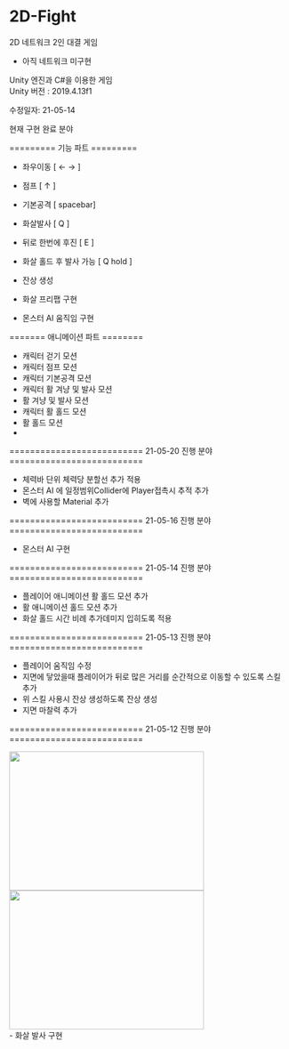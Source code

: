 # 2D-Fight
2D 네트워크 2인 대결 게임
* 아직 네트워크 미구현

Unity 엔진과 C#을 이용한 게임<br>
Unity 버전 : 2019.4.13f1

수정일자: 21-05-14


현재 구현 완료 분야


========= 기능 파트 =========

- 좌우이동 [ ← → ]
- 점프 [ ↑ ]
- 기본공격 [ spacebar]
- 화살발사 [ Q ]
- 뒤로 한번에 후진 [ E ]
- 화살 홀드 후 발사 가능 [ Q hold ]

- 잔상 생성

- 화살 프리팹 구현

- 몬스터 AI 움직임 구현


======= 애니메이션 파트 ========

- 캐릭터 걷기 모션
- 캐릭터 점프 모션
- 캐릭터 기본공격 모션
- 캐릭터 활 겨냥 및 발사 모션
- 활 겨냥 및 발사 모션
- 캐릭터 활 홀드 모션
- 활 홀드 모션
- 
========================== 21-05-20 진행 분야 ==========================

- 체력바 단위 체력당 분할선 추가 적용
- 몬스터 AI 에 일정범위Collider에 Player접촉시 추적 추가 
- 벽에 사용할 Material 추가

========================== 21-05-16 진행 분야 ==========================

- 몬스터 AI 구현

========================== 21-05-14 진행 분야 ==========================

- 플레이어 애니메이션 활 홀드 모션 추가
- 활 애니메이션 홀드 모션 추가
- 화살 홀드 시간 비례 추가데미지 입히도록 적용


========================== 21-05-13 진행 분야 ==========================

- 플레이어 움직임 수정
- 지면에 닿았을때 플레이어가 뒤로 많은 거리를 순간적으로 이동할 수 있도록 스킬 추가
- 위 스킬 사용시 잔상 생성하도록 잔상 생성
- 지면 마찰력 추가


========================== 21-05-12 진행 분야 ==========================
<div>
<img src="https://user-images.githubusercontent.com/63836325/117990697-5c3ed080-b378-11eb-97bf-db84491b6ea9.PNG" width=350 height=250>
<img src="https://user-images.githubusercontent.com/63836325/117990746-6791fc00-b378-11eb-88ed-012dbb084253.PNG" width=350 height=250>
</div>
- 화살 발사 구현


